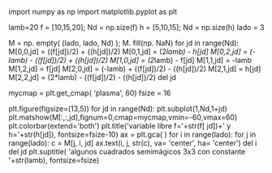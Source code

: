 import numpy as np
import matplotlib.pyplot as plt

lamb=20
f = [10,15,20]; Nd = np.size(f)
h = [5,10,15]; Nd = np.size(h)
lado = 3

M = np. empty( (lado, lado, Nd) ); M. fill(np. NaN)
for jd in range(Nd):
  M[0,0,jd] = ((f[jd])/2) + ((h[jd])/2)
  M[0,1,jd] = (2*lamb) - h[jd]
  M[0,2,jd] = (-lamb) - ((f[jd])/2) + ((h[jd])/2)
  M[1,0,jd] = (2*lamb) - f[jd]
  M[1,1,jd] = -lamb
  M[1,2,jd] = f[jd]
  M[2,0,jd] = (-lamb) + ((f[jd])/2) - ((h[jd])/2)
  M[2,1,jd] = h[jd]
  M[2,2,jd] = (2*lamb) - ((f[jd])/2) - ((h[jd])/2)
del jd

mycmap = plt.get_cmap( 'plasma', 60)
fsize = 16

plt.figure(figsize=(13,5))
for jd in range(Nd):
  plt.subplot(1,Nd,1+jd)
  plt.matshow(M[:,:,jd],fignum=0,cmap=mycmap,vmin=-60,vmax=60)
  plt.colorbar(extend='both')
  plt.title('variable libre f='+str(f[ jd])+' y h='+str(h[jd]), fontsize=fsize-10)
  ax = plt.gca( )
  for i in range(lado):
    for j in range(lado):
      c = M[j, i, jd]
      ax.text(i, j, str(c), va= 'center', ha= 'center')
    del i 
  del jd
plt.suptitle( 'algunos cuadrados semimágicos 3x3 con constante '+str(lamb), fontsize=fsize)
